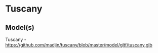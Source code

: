 # Tuscany

## Model(s)
Tuscany - https://github.com/madjin/tuscany/blob/master/model/gltf/tuscany.glb
